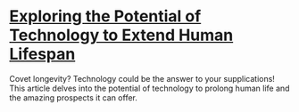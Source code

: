 
# [Exploring the Potential of Technology to Extend Human Lifespan](https://www.mindhaste.com/t/lifespan/exploring-the-potential-of-technology-to-extend-human-lifespan-268)

Covet longevity? Technology could be the answer to your supplications! This article delves into the potential of technology to prolong human life and the amazing prospects it can offer.
    